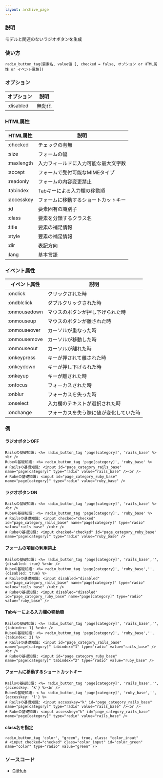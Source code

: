 ```yaml
---
layout: archive_page
---
```

### 説明
モデルと関連のないラジオボタンを生成

### 使い方
    radio_button_tag(要素名, value値 [, checked = false, オプション or HTML属性 or イベント属性])

### オプション

オプション   | 説明
---------- | ------------------
:disabled  | 無効化

### HTML属性

HTML属性   | 説明
---------- | ------------------
:checked   | チェックの有無
:size      | フォームの幅
:maxlength | 入力フィールドに入力可能な最大文字数
:accept    | フォームで受付可能なMIMEタイプ
:readonly  | フォームの内容変更禁止
:tabindex  | Tabキーによる入力欄の移動順
:accesskey | フォームに移動するショートカットキー
:id        | 要素固有の識別子
:class     | 要素を分類するクラス名
:title     | 要素の補足情報
:style     | 要素の補足情報
:dir       | 表記方向
:lang      | 基本言語

### イベント属性

イベント属性     | 説明
-------------|--------------------
:onclick     | クリックされた時
:ondblclick  | ダブルクリックされた時
:onmousedown | マウスのボタンが押し下げられた時
:onmouseup   | マウスのボタンが離された時
:onmouseover | カーソルが重なった時
:onmousemove | カーソルが移動した時
:onmouseout  | カーソルが離れた時
:onkeypress  | キーが押されて離された時
:onkeydown   | キーが押し下げられた時
:onkeyup     | キーが離された時
:onfocus     | フォーカスされた時
:onblur      | フォーカスを失った時
:onselect    | 入力欄のテキストが選択された時
:onchange    | フォーカスを失う際に値が変化していた時

### 例
#### ラジオボタンOFF
    Railsの基礎知識: <%= radio_button_tag 'page[category]', 'rails_base' %><br />
    Rubeの基礎知識: <%= radio_button_tag 'page[category]', 'ruby_base' %>
    # Railsの基礎知識: <input id="page_category_rails_base" name="page[category]" type="radio" value="rails_base" /><br />
    # Rubeの基礎知識: <input id="page_category_ruby_base" name="page[category]" type="radio" value="ruby_base" />

#### ラジオボタンON
    Railsの基礎知識: <%= radio_button_tag 'page[category]', 'rails_base' %><br />
    Rubeの基礎知識: <%= radio_button_tag 'page[category]', 'ruby_base' %>
    # Railsの基礎知識: <input checked="checked" id="page_category_rails_base" name="page[category]" type="radio" value="rails_base" /><br />
    # Rubeの基礎知識: <input checked="checked" id="page_category_ruby_base" name="page[category]" type="radio" value="ruby_base" />

#### フォームの項目の利用禁止
    Railsの基礎知識: <%= radio_button_tag 'page[category]', 'rails_base','', {disabled: true} %><br />
    Rubeの基礎知識: <%= radio_button_tag 'page[category]', 'ruby_base','', {disabled: true} %>
    # Railsの基礎知識: <input disabled="disabled" id="page_category_rails_base" name="page[category]" type="radio" value="rails_base" /><br />
    # Rubeの基礎知識: <input disabled="disabled" id="page_category_ruby_base" name="page[category]" type="radio" value="ruby_base" />

#### Tabキーによる入力欄の移動順
    Railsの基礎知識: <%= radio_button_tag 'page[category]', 'rails_base','', {tabindex: 1} %><br />
    Rubeの基礎知識: <%= radio_button_tag 'page[category]', 'ruby_base','', {tabindex: 2} %>
    # Railsの基礎知識: <input id="page_category_rails_base" name="page[category]" tabindex="1" type="radio" value="rails_base" /><br />
    # Rubeの基礎知識: <input id="page_category_ruby_base" name="page[category]" tabindex="2" type="radio" value="ruby_base" />

#### フォームに移動するショートカットキー
    Railsの基礎知識: <%= radio_button_tag 'page[category]', 'rails_base','', {accesskey: 'k'} %><br />
    Rubeの基礎知識: < %= radio_button_tag 'page[category]', 'ruby_base','', {accesskey: 'l'} %>
    # Railsの基礎知識: <input accesskey="k" id="page_category_rails_base" name="page[category]" type="radio" value="rails_base" /><br />
    # Rubeの基礎知識: <input accesskey="k" id="page_category_rails_base" name="page[category]" type="radio" value="rails_base" />

#### class名を指定
    radio_button_tag 'color', "green", true, class: "color_input"
    # <input checked="checked" class="color_input" id="color_green" name="color" type="radio" value="green" />

### ソースコード
* [GitHub](https://github.com/rails/rails/blob/f33d52c95217212cbacc8d5e44b5a8e3cdc6f5b3/actionview/lib/action_view/helpers/form_tag_helper.rb#L406)